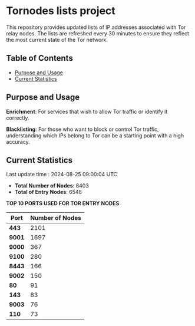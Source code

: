 # Tornodes lists project

This repository provides updated lists of IP addresses associated with Tor relay nodes. The lists are refreshed every 30 minutes to ensure they reflect the most current state of the Tor network.

## Table of Contents

- [Purpose and Usage](#purpose-and-usage)
- [Current Statistics](#current-statistics)


## Purpose and Usage

**Enrichment**: For services that wish to allow Tor traffic or identify it correctly.

**Blacklisting**: For those who want to block or control Tor traffic, understanding which IPs belong to Tor can be a starting point with a high accuracy.

## Current Statistics

Last update time : 2024-08-25 09:00:04 UTC

- **Total Number of Nodes**: 8403
- **Total of Entry Nodes**: 6548

**TOP 10 PORTS USED FOR TOR ENTRY NODES**

| **Port** | **Number of Nodes** |
|------|-----------------|
| **443**   | 2101  |
| **9001**   | 1697  |
| **9000**   | 367  |
| **9100**   | 280  |
| **8443**   | 166  |
| **9002**   | 150  |
| **80**   | 91  |
| **143**   | 83  |
| **9003**   | 76  |
| **110**   | 73  |

